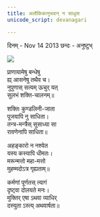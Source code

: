 ```yaml
---
title: अलौकिकानुभवान् न साधुता 
unicode_script: devanagari

---
```


दिनम् \- Nov 14 2013 छन्दः - अनुष्टुभ्  
    
[![](http://upload.wikimedia.org/wikipedia/commons/c/ca/Muhammad_destroying_idols_-_L%27Histoire_Merveilleuse_en_Vers_de_Mahomet_BNF.jpg)](http://upload.wikimedia.org/wikipedia/commons/c/ca/Muhammad_destroying_idols_-_L'Histoire_Merveilleuse_en_Vers_de_Mahomet_BNF.jpg)  
    
    
प्राणायामेषु बन्धेषु  
ह्य् आसनेषु तथैव च।  
नुपुणास् सत्यम् ऊचुर् यत्  
सुलभं‌ शक्ति-चालनम्॥  
    
शक्तिः कुण्डलिनी-जाता  
पूजयापि नु साधिता।  
तन्त्र-मन्त्रैस् सुसाध्या सा  
रावणेनापि साधिता॥  

अहङ्कारो न नश्येत  
यस्य कस्यापि धीमतः।  
मरून्मत्तो महा-मत्तो  
मुहम्मदोऽत्र गृह्यताम्॥  

कर्मणां पूर्णतस् त्यागं  
दृष्ट्वा दोलयते मनः।  
मुक्तिर् एषा ऽथवा व्याधिर्  
दस्युता ऽस्त्य् अथवार्षता॥

